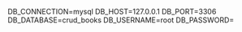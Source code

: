 DB_CONNECTION=mysql
DB_HOST=127.0.0.1
DB_PORT=3306
DB_DATABASE=crud_books
DB_USERNAME=root
DB_PASSWORD=
